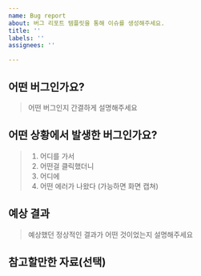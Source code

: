 ```yaml
---
name: Bug report
about: 버그 리포트 템플릿을 통해 이슈를 생성해주세요.
title: ''
labels: ''
assignees: ''

---
```


## 어떤 버그인가요?
> 어떤 버그인지 간결하게 설명해주세요
 
## 어떤 상황에서 발생한 버그인가요?
> 1. 어디를 가서
> 2. 어떤걸 클릭했더니
> 3. 어디에
> 4. 어떤 에러가 나왔다 (가능하면 화면 캡쳐)
 
## 예상 결과
> 예상했던 정상적인 결과가 어떤 것이었는지 설명해주세요
 
## 참고할만한 자료(선택)
